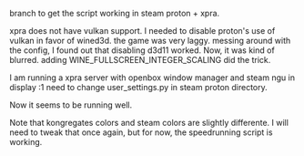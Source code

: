 branch to get the script working in steam proton + xpra.   

xpra does not have vulkan support. I needed to disable proton's use of vulkan in favor of wined3d.
the game was very laggy. messing around with the config, I found out that disabling d3d11 worked.
Now, it was kind of blurred. adding WINE_FULLSCREEN_INTEGER_SCALING did the trick. 

I am running a xpra server with openbox window manager and steam ngu in display :1 
need to change user_settings.py in steam proton directory. 

Now it seems to be running well. 

Note that kongregates colors and steam colors are slightly differente. I will need to tweak that once again, but for now, the speedrunning script is working.
